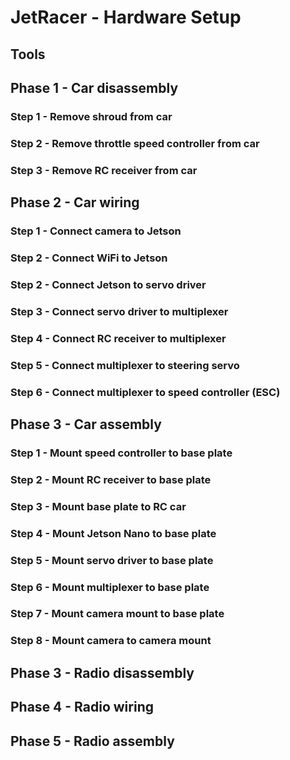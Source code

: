 # JetRacer - Hardware Setup

## Tools

## Phase 1 - Car disassembly
### Step 1 - Remove shroud from car
### Step 2 - Remove throttle speed controller from car
### Step 3 - Remove RC receiver from car
## Phase 2 - Car wiring
### Step 1 - Connect camera to Jetson
### Step 2 - Connect WiFi to Jetson
### Step 2 - Connect Jetson to servo driver
### Step 3 - Connect servo driver to multiplexer
### Step 4 - Connect RC receiver to multiplexer
### Step 5 - Connect multiplexer to steering servo
### Step 6 - Connect multiplexer to speed controller (ESC)
## Phase 3 - Car assembly
### Step 1 - Mount speed controller to base plate
### Step 2 - Mount RC receiver to base plate
### Step 3 - Mount base plate to RC car
### Step 4 - Mount Jetson Nano to base plate
### Step 5 - Mount servo driver to base plate
### Step 6 - Mount multiplexer to base plate
### Step 7 - Mount camera mount to base plate
### Step 8 - Mount camera to camera mount
## Phase 3 - Radio disassembly
## Phase 4 - Radio wiring
## Phase 5 - Radio assembly
